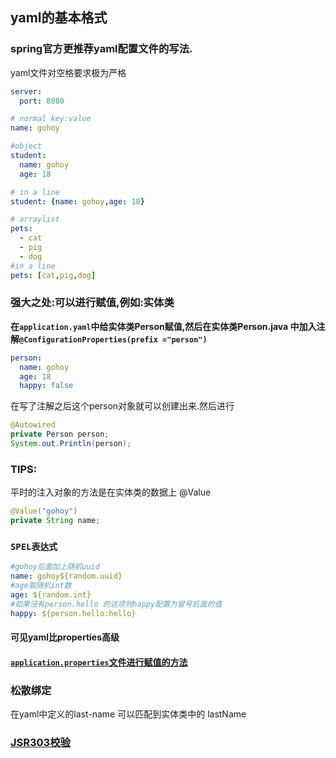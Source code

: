 ## yaml的基本格式

### spring官方更推荐yaml配置文件的写法.

yaml文件对空格要求极为严格

```yaml
server:
  port: 8080

# normal key:value
name: gohoy

#object
student:
  name: gohoy
  age: 18

# in a line
student: {name: gohoy,age: 18}

# arraylist
pets:
  - cat
  - pig
  - dog
#in a line
pets: [cat,pig,dog]
```

### 强大之处:可以进行赋值,例如:实体类

**在`application.yaml`中给实体类Person赋值,然后在实体类Person.java 中加入注解`@ConfigurationProperties(prefix ="person")`**

```yaml
person:
  name: gohoy
  age: 18
  happy: false
```

在写了注解之后这个person对象就可以创建出来.然后进行

```java
@Autowired
private Person person;
System.out.Println(person);
```

### TIPS:

平时的注入对象的方法是在实体类的数据上 @Value

```java
@Value("gohoy")
private String name;
```

### `SPEL表达式`

```yaml
#gohoy后面加上随机uuid
name: gohoy${random.uuid}
#age取随机int数
age: ${random.int}
#如果没有person.hello 的这项则happy配置为冒号后面的值
happy: ${person.hello:hello} 
```

#### 可见yaml比properties高级

#### [`application.properties`文件进行赋值的方法](application.properties赋值.md)

### 松散绑定

在yaml中定义的last-name 可以匹配到实体类中的 lastName

### [JSR303校验](JSR303数据校验.md)
